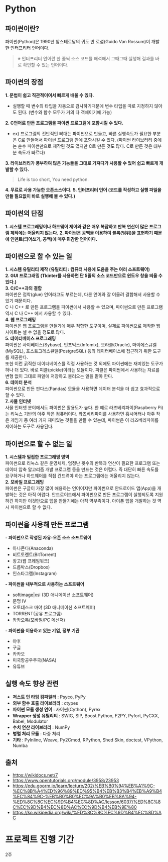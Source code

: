 # Python
## 파이썬이란?
파이썬(Python)은 1990년 암스테르담의 귀도 반 로섬(Guido Van Rossum)이 개발한 인터프리터 언어이다.  
> ※ 인터프리터 언어란 한 줄씩 소스 코드를 해석해서 그때그때 실행해 결과를 바로 확인할 수 있는 언어이다.  

## 파이썬의 장점
**1. 문법이 쉽고 직관적이여서 빠르게 배울 수 있다.**  
- 실행할 때 변수의 타입을 자동으로 검사하기때문에 변수 타입을 따로 지정하지 않아도 된다. (변수와 함수 모두가 거의 다 객체이기에 가능)  

**2. C언어로 만든 프로그램을 파이썬 프로그램에 포함시킬 수 있다.**  
- ex) 프로그램의 전반적인 뼈대는 파이썬으로 만들고, 빠른 실행속도가 필요한 부분은 C로 만들어서 파이썬 프로그램 만에 포함시킬 수 있다. (파이썬 라이브러리 중에는 순수 파이썬만으로 제작된 것도 많지만 C로 만든 것도 많다. C로 만든 것은 대부분 속도가 빠르다)  

**3. 라이브러리가 풍부하여 많은 기능들을 그대로 가져다가 사용할 수 있어 쉽고 빠르게 개발할 수 있다.**  
> Life is too short, You need python.  

**4. 무료로 사용 가능한 오픈소스이다.**
**5. 인터프리터 언어 (코드를 작성하고 실행 파일을 만들 필요없이 바로 실행해 볼 수 있다.)**

## 파이썬의 단점
**1. 시스템 프로그래밍이나 하드웨어 제어와 같은 매우 복잡하고 반복 연산이 많은 프로그램 제작에는 어울리지 않는다.**
**2. 파이썬은 공백을 이용하여 블록(범위)을 표현하기 때문에 인덴트(띄어쓰기, 공백)에 매우 민감한 언어이다.**

## 파이썬으로 할 수 있는 일
**1. 시스템 유틸리티 제작 (유틸리티 : 컴퓨터 사용에 도움을 주는 여러 소프트웨어)**  
**2. GUI 프로그래밍 (Tkinter를 사용하면 단 5줄의 소스 코드만으로 윈도우 창을 띄울 수 있다.)**  
**3. C/C++과의 결합**  
파이썬은 접착(glue) 언어라고도 부르는데, 다른 언어와 잘 어울려 결합해서 사용할 수 있기 때문이다.  
C 나 C++ 로 만든 프로그램을 파이썬에서 사용할 수 있으며, 파이썬으로 만든 프로그램 역시 C 나 C++ 에서 사용할 수 있다.  
**4. 웹 프로그래밍**  
파이썬은 웹 프로그램을 만들기에 매우 적합한 도구이며, 실제로 파이썬으로 제작한 웹사이트는 셀 수 없을 정도로 많다.  
**5. 데이터베이스 프로그래밍**  
파이썬은 사이베이스(Sybase), 인포믹스(Infomix), 오라클(Oracle), 마이에스큐엘(MySQL), 포스트그레스큐엘(PostgreSQL) 등의 데이터베이스에 접근하기 위한 도구를 제공한다.  
또한 이런 굵직한 데이터베이스를 직접 사용하는 것 외에도 파이썬에는 재미있는 도구가 하나 더 있다. 바로 피클(pickle)이라는 모듈이다. 피클은 파이썬에서 사용하는 자료를 변형 없이 그대로 파일에 저장하고 불러오는 일을 맡아 한다.  
**6. 데이터 분석**  
파이썬으로 만든 판다스(Pandas) 모듈을 사용하면 데이터 분석을 더 쉽고 효과적으로 할 수 있다.  
**7. 사물 인터넷**  
사물 인터넷 분야에서도 파이썬은 활용도가 높다. 한 예로 라즈베리파이(Raspberry Pi)는 리눅스 기반의 아주 작은 컴퓨터이다. 라즈베리파이를 사용하면 홈시어터나 아주 작은 게임기 등 여러 가지 재미있는 것들을 만들 수 있는데, 파이썬은 이 라즈베리파이를 제어하는 도구로 사용된다.  

## 파이썬으로 할 수 없는 일
**1. 시스템과 밀접한 프로그래밍 영역**  
파이썬으로 리눅스 같은 운영체제, 엄청난 횟수의 반복과 연산이 필요한 프로그램 또는 데이터 압축 알고리즘 개발 프로그램 등을 만드는 것은 어렵다. 즉 대단히 빠른 속도를 요구하거나 하드웨어를 직접 건드려야 하는 프로그램에는 어울리지 않는다.  
**2. 모바일 프로그래밍**  
파이썬은 구글이 가장 많이 애용하는 언어이지만 파이썬으로 안드로이드 앱(App)을 개발하는 것은 아직 어렵다. 안드로이드에서 파이썬으로 만든 프로그램이 실행되도록 지원하긴 하지만 이것만으로 앱을 만들기에는 아직 역부족이다. 아이폰 앱을 개발하는 것 역시 파이썬으로 할 수 없다.  

## 파이썬을 사용해 만든 프로그램
**- 파이썬으로 작성된 자유-오픈 소스 소프트웨어**  
- 아나콘다(Anaconda)  
- 비트토렌트(BitTorrent)  
- 장고(웹 프레임워크)  
- 드롭박스(Dropbox)  
- 인스타그램(Instagram)  

**- 파이썬을 내부적으로 사용하는 소프트웨어**  
- softimage|xsi (3D 애니메이션 소프트웨어)  
- 문명 IV  
- 오토데스크 마야 (3D 애니메이션 소프트웨어)  
- TORRENT(공유 프로그램)  
- 카카오톡(모바일/PC 메신저)  

**- 파이썬을 이용하고 있는 기업, 정부 기관**  
- 야후  
- 구글  
- 카카오  
- 미국항공우주국(NASA)  
- 유튜브  

## 실행 속도 향상 관련
- **저스트 인 타임 컴파일러** : Psyco, PyPy  
- **외부 함수 호출 라이브러리** : ctypes  
- **파이썬 모듈 생성 언어** : 사이썬(Cython), Pyrex  
- **Wrapper 생성 유틸리티** : SWIG, SIP, Boost.Python, F2PY, Pyfort, PyCXX, Babel, Modulator  
- **수치 연산 라이브러리** : NumPy  
- **병렬 처리 모듈** : 다중 처리  
- **기타** : PyInline, Weave, Py2Cmod, RPython, Shed Skin, doctest, VPython, Numba  

## 출처
- https://wikidocs.net/7  
- https://www.opentutorials.org/module/3958/23953  
- https://edu.goorm.io/learn/lecture/202/%EB%B0%94%EB%A1%9C-%EC%8B%A4%ED%96%89%ED%95%B4%EB%B3%B4%EB%A9%B4%EC%84%9C-%EB%B0%B0%EC%9A%B0%EB%8A%94-%ED%8C%8C%EC%9D%B4%EC%8D%AC/lesson/6037/%ED%8C%8C%EC%9D%B4%EC%8D%AC%EC%9D%B4%EB%9E%80  
- https://ko.wikipedia.org/wiki/%ED%8C%8C%EC%9D%B4%EC%8D%AC  

# 프로젝트 진행 기간
2주


